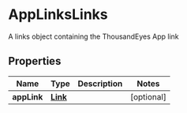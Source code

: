 

# AppLinksLinks

A links object containing the ThousandEyes App link

## Properties

| Name | Type | Description | Notes |
|------------ | ------------- | ------------- | -------------|
|**appLink** | [**Link**](Link.md) |  |  [optional] |



